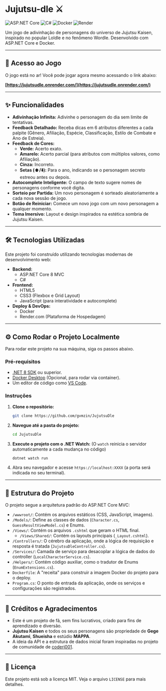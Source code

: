 # Jujutsu-dle ⚔️

![ASP.NET Core](https://img.shields.io/badge/ASP.NET%20Core-8.0-5C2D91?style=for-the-badge&logo=.net)
![C#](https://img.shields.io/badge/C%23-11.0-239120?style=for-the-badge&logo=c-sharp&logoColor=white)
![Docker](https://img.shields.io/badge/Docker-2496ED?style=for-the-badge&logo=docker&logoColor=white)
![Render](https://img.shields.io/badge/Render-46E3B7?style=for-the-badge&logo=render&logoColor=black)

Um jogo de adivinhação de personagens do universo de Jujutsu Kaisen, inspirado no popular Loldle e no fenômeno Wordle. Desenvolvido com ASP.NET Core e Docker.


---

## 🚀 Acesso ao Jogo

O jogo está no ar! Você pode jogar agora mesmo acessando o link abaixo:

**[https://jujutsudle.onrender.com/](https://jujutsudle.onrender.com/)**

---

## ✨ Funcionalidades

* **Adivinhação Infinita:** Adivinhe o personagem do dia sem limite de tentativas.
* **Feedback Detalhado:** Receba dicas em 6 atributos diferentes a cada palpite (Gênero, Afiliação, Espécie, Classificação, Estilo de Combate e Ano de Estreia).
* **Feedback de Cores:**
    * **Verde:** Acerto exato.
    * **Amarelo:** Acerto parcial (para atributos com múltiplos valores, como Afiliação).
    * **Cinza:** Incorreto.
    * **Setas (⬆️/⬇️):** Para o ano, indicando se o personagem secreto estreou antes ou depois.
* **Autocomplete Inteligente:** O campo de texto sugere nomes de personagens conforme você digita.
* **Sorteio por Partida:** Um novo personagem é sorteado aleatoriamente a cada nova sessão de jogo.
* **Botão de Reiniciar:** Comece um novo jogo com um novo personagem a qualquer momento.
* **Tema Imersivo:** Layout e design inspirados na estética sombria de Jujutsu Kaisen.

---

## 🛠️ Tecnologias Utilizadas

Este projeto foi construído utilizando tecnologias modernas de desenvolvimento web:

* **Backend:**
    * ASP.NET Core 8 MVC
    * C#
* **Frontend:**
    * HTML5
    * CSS3 (Flexbox e Grid Layout)
    * JavaScript (para interatividade e autocomplete)
* **Deploy & DevOps:**
    * Docker
    * Render.com (Plataforma de Hospedagem)

---

## ⚙️ Como Rodar o Projeto Localmente

Para rodar este projeto na sua máquina, siga os passos abaixo.

### Pré-requisitos

* [.NET 8 SDK](https://dotnet.microsoft.com/download/dotnet/8.0) ou superior.
* [Docker Desktop](https://www.docker.com/products/docker-desktop) (Opcional, para rodar via container).
* Um editor de código como [VS Code](https://code.visualstudio.com/).

### Instruções

1.  **Clone o repositório:**
    ```bash
    git clone https://github.com/gvmzin/JujutsuDle
    ```

2.  **Navegue até a pasta do projeto:**
    ```bash
    cd JujutsuDle
    ```

3.  **Execute o projeto com o .NET Watch:**
    (O `watch` reinicia o servidor automaticamente a cada mudança no código)
    ```bash
    dotnet watch run
    ```
4.  Abra seu navegador e acesse `https://localhost:XXXX` (a porta será indicada no seu terminal).

---

## 📂 Estrutura do Projeto

O projeto segue a arquitetura padrão do ASP.NET Core MVC:

* `/wwwroot/`: Contém os arquivos estáticos (CSS, JavaScript, imagens).
* `/Models/`: Define as classes de dados (`Character.cs`, `GuessResultViewModel.cs`) e Enums.
* `/Views/`: Contém os arquivos `.cshtml` que geram o HTML final.
    * `/Views/Shared/`: Contém os layouts principais (`_Layout.cshtml`).
* `/Controllers/`: O cérebro da aplicação, onde a lógica de requisição e resposta é tratada (`JujutsuDleController.cs`).
* `/Services/`: Camada de serviço para desacoplar a lógica de dados do controller (`LocalCharacterService.cs`).
* `/Helpers/`: Contém código auxiliar, como o tradutor de Enums (`EnumExtensions.cs`).
* `Dockerfile`: A "receita" para construir a imagem Docker do projeto para o deploy.
* `Program.cs`: O ponto de entrada da aplicação, onde os serviços e configurações são registrados.

---

## 📜 Créditos e Agradecimentos

* Este é um projeto de fã, sem fins lucrativos, criado para fins de aprendizado e diversão.
* **Jujutsu Kaisen** e todos os seus personagens são propriedade de **Gege Akutami**, **Shueisha** e estúdio **MAPPA**.
* A ideia da API e a estrutura de dados inicial foram inspiradas no projeto de comunidade de [coderj001](https://github.com/coderj001/jujutsu-kaisen-api).

---

## 📄 Licença

Este projeto está sob a licença MIT. Veja o arquivo `LICENSE` para mais detalhes.
